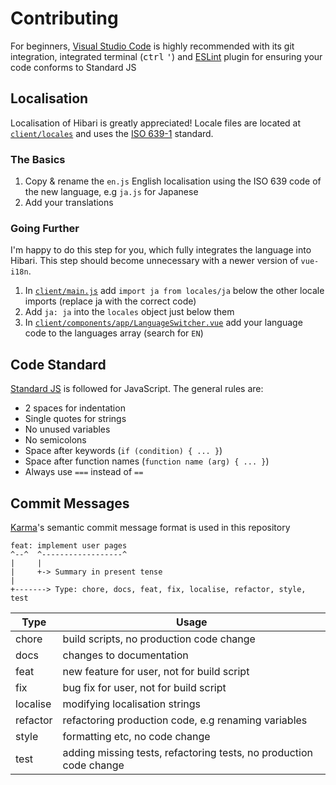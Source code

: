 # Contributing

For beginners, [Visual Studio Code](https://code.visualstudio.com) is highly recommended with its
git integration, integrated terminal (<kbd>ctrl</kbd> <kbd>'</kbd>) and
[ESLint](https://marketplace.visualstudio.com/items?itemName=dbaeumer.vscode-eslint) plugin for
ensuring your code conforms to Standard JS

## Localisation

Localisation of Hibari is greatly appreciated! Locale files are located at [`client/locales`](https://github.com/wopian/hibari/tree/master/client/locales) and uses the [ISO 639-1](https://en.wikipedia.org/wiki/ISO_639) standard.

### The Basics
1. Copy & rename the `en.js` English localisation using the ISO 639 code of the new language, e.g `ja.js` for Japanese
2. Add your translations

### Going Further
I'm happy to do this step for you, which fully integrates the language into Hibari. This step should become unnecessary with a newer version of `vue-i18n`.
1. In [`client/main.js`](https://github.com/wopian/hibari/tree/master/client/main.js) add `import ja from locales/ja` below the other locale imports (replace ja with the correct code)
2. Add `ja: ja` into the `locales` object just below them
3. In [`client/components/app/LanguageSwitcher.vue`](https://github.com/wopian/hibari/tree/master/client/components/LanguageSwitcher.vue) add your language code to the languages array (search for `EN`)

## Code Standard

[Standard JS](http://standardjs.com/rules.html#javascript-standard-style) is followed for
JavaScript. The general rules are:
- 2 spaces for indentation
- Single quotes for strings
- No unused variables
- No semicolons
- Space after keywords (`if (condition) { ... }`)
- Space after function names (`function name (arg) { ... }`)
- Always use `===` instead of `==`

## Commit Messages

[Karma](https://karma-runner.github.io/1.0/dev/git-commit-msg.html)'s semantic commit message format is used in this repository

```text
feat: implement user pages
^--^  ^------------------^
|     |
|     +-> Summary in present tense
|
+-------> Type: chore, docs, feat, fix, localise, refactor, style, test
```

| Type      | Usage
| --------- | -----
| chore     | build scripts, no production code change
| docs      | changes to documentation
| feat      | new feature for user, not for build script
| fix       | bug fix for user, not for build script
| localise  | modifying localisation strings
| refactor  | refactoring production code, e.g renaming variables
| style     | formatting etc, no code change
| test      | adding missing tests, refactoring tests, no production code change
